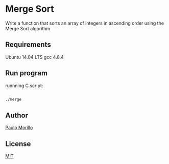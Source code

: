 # Merge Sort

Write a function that sorts an array of integers in ascending order using the Merge Sort algorithm

## Requirements

Ubuntu 14.04 LTS
gcc 4.8.4

## Run program

runnning C script:


```bash

./merge

```



## Author
[Paulo Morillo](https://www.linkedin.com/in/paulo-morillo-mu%C3%B1oz-191745143/)

## License
[MIT](https://choosealicense.com/licenses/mit/)
